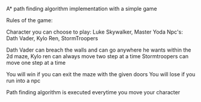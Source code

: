  A* path finding algorithm implementation with a simple game
 
 Rules of the game:
 
 Character you can choose to play: Luke Skywalker, Master Yoda
 Npc's: Dath Vader, Kylo Ren, StormTroopers

Dath Vader can breach the walls and can go anywhere he wants within the 2d maze,
Kylo ren can always move two step at a time
Stormtroopers can move one step at a time 

You will win if you can exit the maze with the given doors
You will lose if you run into a npc

Path finding algorithm is executed everytime you move your character
